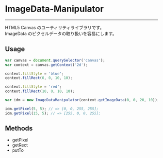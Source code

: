 # ImageData-Manipulator
---
HTML5 Canvas のユーティリティライブラリです。  
ImageData のピクセルデータの取り扱いを容易にします。

## Usage

```javascript
var canvas = document.querySelector('canvas');
var context = canvas.getContext('2d');

context.fillStyle = 'blue';
context.fillRect(0, 0, 10, 10);

context.fillStyle = 'red';
context.fillRect(10, 0, 10, 10);

var idm = new ImageDataManipulator(context.getImageData(0, 0, 20, 10));

idm.getPixel(5, 5); // => [0, 0, 255, 255];
idm.getPixel(15, 5); // => [255, 0, 0, 255];
```

## Methods
- getPixel
- getRect
- putTo
